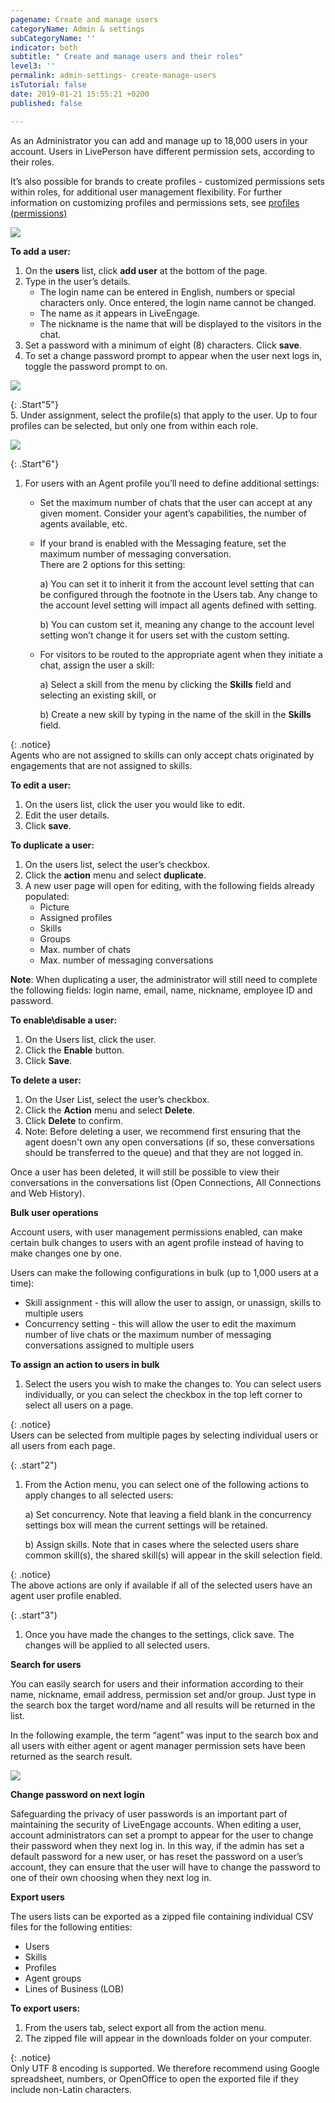 ```yaml
---
pagename: Create and manage users
categoryName: Admin & settings
subCategoryName: ''
indicator: both
subtitle: " Create and manage users and their roles"
level3: ''
permalink: admin-settings- create-manage-users
isTutorial: false
date: 2019-01-21 15:55:21 +0200
published: false

---
```

As an Administrator you can add and manage up to 18,000 users in your account. Users in LivePerson have different permission sets, according to their roles.

It’s also possible for brands to create profiles - customized permissions sets within roles, for additional user management flexibility. For further information on customizing profiles and permissions sets, see [profiles (permissions)]()

![](/img/createuser1.png)

**To add a user:**

1. On the **users** list, click **add user** at the bottom of the page.
2. Type in the user’s details.
   * The login name can be entered in English, numbers or special characters only. Once entered, the login name cannot be changed.
   * The name as it appears in LiveEngage.
   * The nickname is the name that will be displayed to the visitors in the chat.
3. Set a password with a minimum of eight (8) characters. Click **save**.
4. To set a change password prompt to appear when the user next logs in, toggle the password prompt to on.

![](/img/createuser2.png)

{: .Start"5"}  
5\. Under assignment, select the profile(s) that apply to the user. Up to four profiles can be selected, but only one from within each role.

![](/img/createuser3.png)

{: .Start"6"}

1. For users with an Agent profile you’ll need to define additional settings:
   * Set the maximum number of chats that the user can accept at any given moment. Consider your agent’s capabilities, the number of agents available, etc.
   * If your brand is enabled with the Messaging feature, set the maximum number of messaging conversation.  
     There are 2 options for this setting:

     a) You can set it to inherit it from the account level setting that can be configured through the footnote in the Users tab. Any change to the account level setting will impact all agents defined with setting.

     b) You can custom set it, meaning any change to the account level setting won’t change it for users set with the custom setting.
   * For visitors to be routed to the appropriate agent when they initiate a chat, assign the user a skill:

     a) Select a skill from the menu by clicking the **Skills** field and selecting an existing skill, or

     b) Create a new skill by typing in the name of the skill in the **Skills** field.

{: .notice}  
Agents who are not assigned to skills can only accept chats originated by engagements that are not assigned to skills.

**To edit a user:**

1. On the users list, click the user you would like to edit.
2. Edit the user details.
3. Click **save**.

**To duplicate a user:**

1. On the users list, select the user’s checkbox.
2. Click the **action** menu and select **duplicate**.
3. A new user page will open for editing, with the following fields already populated:
   * Picture
   * Assigned profiles
   * Skills
   * Groups
   * Max. number of chats
   * Max. number of messaging conversations

**Note**: When duplicating a user, the administrator will still need to complete the following fields: login name, email, name, nickname, employee ID and password.

**To enable\\disable a user:**

1. On the Users list, click the user.
2. Click the **Enable** button.
3. Click **Save**.

**To delete a user:**

1. On the User List, select the user’s checkbox.
2. Click the **Action** menu and select **Delete**.
3. Click **Delete** to confirm.
4. Note: Before deleting a user, we recommend first ensuring that the agent doesn't own any open conversations (if so, these conversations should be transferred to the queue) and that they are not logged in.

Once a user has been deleted, it will still be possible to view their conversations in the conversations list (Open Connections, All Connections and Web History).

**Bulk user operations**

Account users, with user management permissions enabled, can make certain bulk changes to users with an agent profile instead of having to make changes one by one.

Users can make the following configurations in bulk (up to 1,000 users at a time):

* Skill assignment - this will allow the user to assign, or unassign, skills to multiple users
* Concurrency setting - this will allow the user to edit the maximum number of live chats or the maximum number of messaging conversations assigned to multiple users

**To assign an action to users in bulk**

1. Select the users you wish to make the changes to. You can select users individually, or you can select the checkbox in the top left corner to select all users on a page.

{: .notice}  
Users can be selected from multiple pages by selecting individual users or all users from each page.

{: .start"2")

1. From the Action menu, you can select one of the following actions to apply changes to all selected users:

   a) Set concurrency. Note that leaving a field blank in the concurrency settings box will mean the current settings will be retained.

   b) Assign skills. Note that in cases where the selected users share common skill(s), the shared skill(s) will appear in the skill selection field.

{: .notice}  
The above actions are only if available if all of the selected users have an agent user profile enabled.

{: .start"3")

1. Once you have made the changes to the settings, click save. The changes will be applied to all selected users.

**Search for users**

You can easily search for users and their information according to their name, nickname, email address, permission set and/or group. Just type in the search box the target word/name and all results will be returned in the list.

In the following example, the term “agent” was input to the search box and all users with either agent or agent manager permission sets have been returned as the search result.

![](/img/createuser4.png)

**Change password on next login**

Safeguarding the privacy of user passwords is an important part of maintaining the security of LiveEngage accounts. When editing a user, account administrators can set a prompt to appear for the user to change their password when they next log in. In this way, if the admin has set a default password for a new user, or has reset the password on a user’s account, they can ensure that the user will have to change the password to one of their own choosing when they next log in.

**Export users**

The users lists can be exported as a zipped file containing individual CSV files for the following entities:

* Users
* Skills
* Profiles
* Agent groups
* Lines of Business (LOB)

**To export users:**

1. From the users tab, select export all from the action menu.
2. The zipped file will appear in the downloads folder on your computer.

{: .notice}  
Only UTF 8 encoding is supported. We therefore recommend using Google spreadsheet, numbers, or OpenOffice to open the exported file if they include non-Latin characters.